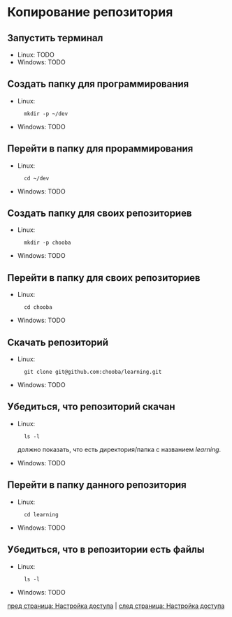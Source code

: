 # Копирование репозитория #

## Запустить терминал ##

* Linux: TODO
* Windows: TODO

## Создать папку для программирования ##

* Linux:

        mkdir -p ~/dev

* Windows: TODO

## Перейти в папку для прораммирования ##

* Linux:

        cd ~/dev

* Windows: TODO

## Создать папку для своих репозиториев ##

* Linux:

        mkdir -p chooba

* Windows: TODO

## Перейти в папку для своих репозиториев ##

* Linux:

        cd chooba

* Windows: TODO

## Скачать репозиторий ##

* Linux:

        git clone git@github.com:chooba/learning.git

* Windows: TODO

## Убедиться, что репозиторий скачан ##

* Linux:

        ls -l

    должно показать, что есть директория/папка с названием *learning*.

* Windows: TODO

## Перейти в папку данного репозитория ##

* Linux:

        cd learning

* Windows: TODO

## Убедиться, что в репозитории есть файлы ##

* Linux:

        ls -l

* Windows: TODO

[пред страница: Настройка доступа](access.md) | [след страница: Настройка доступа](access.md)
